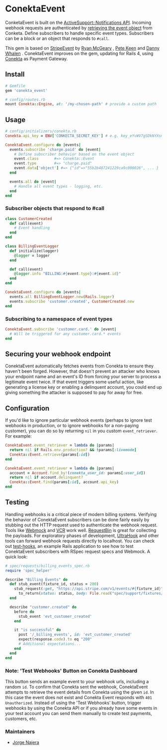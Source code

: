 # ConektaEvent
ConketaEvent is built on the [ActiveSupport::Notifications API](http://api.rubyonrails.org/classes/ActiveSupport/Notifications.html). Incoming webhook requests are authenticated by [retrieving the event object](https://developers.conekta.com/api#events) from Conketa. Define subscribers to handle specific event types. Subscribers can be a block or an object that responds to `#call`.

This gem is based on [StripeEvent](https://github.com/integrallis/stripe_event) by [Ryan McGeary](https://github.com/rmm5t) , [Pete Keen](https://github.com/peterkeen) and [Danny Whalen](https://github.com/invisiblefunnel) . ConektaEvent improves on the gem, updating for Rails 4,  using [Conekta](https://www.conekta.com/en)  as Payment Gateway.

## Install

```ruby
# Gemfile
gem 'conekta_event'
```

```ruby
# config/routes.rb
mount Conekta::Engine, at: '/my-chosen-path' # provide a custom path
```

## Usage

```ruby
# config/initializers/conekta.rb
Conekta.api_key = ENV['CONKECTA_SECRET_KEY'] # e.g. key_eYvWV7gSDkNYXsmr

ConektaEvent.configure do |events|
  events.subscribe 'charge.paid' do |event|
    # Define subscriber behavior based on the event object
    event.class       #=> Conekta::Event
    event.type        #=> "charge.paid"
    event.data['object'] #=> {"id"=>"55b2b487241229ca9c000026", ... }
  end

  events.all do |event|
    # Handle all event types - logging, etc.
  end
end
```

### Subscriber objects that respond to #call

```ruby
class CustomerCreated
  def call(event)
    # Event handling
  end
end

class BillingEventLogger
  def initialize(logger)
    @logger = logger
  end

  def call(event)
    @logger.info "BILLING:#{event.type}:#{event.id}"
  end
end
```

```ruby
ConektaEvent.configure do |events|
  events.all BillingEventLogger.new(Rails.logger)
  events.subscribe 'customer.created', CustomerCreated.new
end
```

### Subscribing to a namespace of event types

```ruby
ConektaEvent.subscribe 'customer.card.' do |event|
  # Will be triggered for any customer.card.* events
end
```

## Securing your webhook endpoint

ConektaEvent automatically fetches events from Conekta to ensure they haven't been forged. However, that doesn't prevent an attacker who knows your endpoint name and an event's ID from forcing your server to process a legitimate event twice. If that event triggers some useful action, like generating a license key or enabling a delinquent account, you could end up giving something the attacker is supposed to pay for away for free.


## Configuration

If you'd like to ignore particular webhook events (perhaps to ignore test webhooks in production, or to ignore webhooks for a non-paying customer), you can do so by returning `nil` in you custom `event_retriever`. For example:

```ruby
ConektaEvent.event_retriever = lambda do |params|
  return nil if Rails.env.production? && !params[:livemode]
  Conekta::Event.retrieve(params[:id])
end
```

```ruby
ConektaEvent.event_retriever = lambda do |params|
  account = Account.find_by!(conekta_user_id: params[:user_id])
  return nil if account.delinquent?
  Conekta::Event.find(params[:id], account.api_key)
end
```

## Testing

Handling webhooks is a critical piece of modern billing systems. Verifying the behavior of ConektaEvent subscribers can be done fairly easily by stubbing out the HTTP request used to authenticate the webhook request. Tools like [Webmock](https://github.com/bblimke/webmock) and [VCR](https://github.com/vcr/vcr) work well. [RequestBin](http://requestb.in/) is great for collecting the payloads. For exploratory phases of development, [UltraHook](http://www.ultrahook.com/) and other tools can forward webhook requests directly to localhost. You can check out [test-hooks](https://github.com/invisiblefunnel/test-hooks), an example Rails application to see how to test ConektaEvent subscribers with RSpec request specs and Webmock. A quick look:

```ruby
# spec/requests/billing_events_spec.rb
require 'spec_helper'

describe "Billing Events" do
  def stub_event(fixture_id, status = 200)
    stub_request(:get, "https://api.stripe.com/v1/events/#{fixture_id}").
      to_return(status: status, body: File.read("spec/support/fixtures/#{fixture_id}.json"))
  end

  describe "customer.created" do
    before do
      stub_event 'evt_customer_created'
    end

    it "is successful" do
      post '/_billing_events', id: 'evt_customer_created'
      expect(response.code).to eq "200"
      # Additional expectations...
    end
  end
end
```

### Note: 'Test Webhooks' Button on Conekta Dashboard

This button sends an example event to your webhook urls, including a random `id`. To confirm that Conekta sent the webhook, ConektaEvent attempts to retrieve the event details from Conekta using the given `id`. In this case the event does not exist and Conekta Event responds with `401 Unauthorized`. Instead of using the 'Test Webhooks' button, trigger webhooks by using the Conekta API or if you already have some events in your test account you can send them manually  to create test payments, customers, etc.

### Maintainers

* [Jorge Najera](https://github.com/jNajera)
